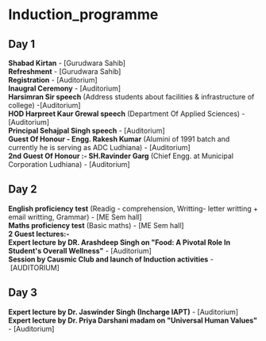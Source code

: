 # Induction_programme
## Day 1

__Shabad Kirtan__ - [Gurudwara Sahib]  
__Refreshment__ - [Gurudwara Sahib]  
__Registration__ - [Auditorium]  
__Inaugral Ceremony__ - [Auditorium]  
__Harsimran Sir speech__ (Address students about facilities & infrastructure of college) -[Auditorium]  
__HOD Harpreet Kaur Grewal speech__ (Department Of Applied Sciences) - [Auditorium]  
__Principal Sehajpal Singh speech__ - [Auditorium]    
__Guest Of Honour - Engg. Rakesh Kumar__ (Alumini of 1991 batch and currently he is serving as ADC Ludhiana) - [Auditorium]  
__2nd Guest Of Honour :- SH.Ravinder Garg__ (Chief Engg. at Municipal Corporation Ludhiana) - [Auditorium]    

## Day 2

__English proficiency test__  (Readig - comprehension, Writting- letter writting + email writting, Grammar) - [ME Sem hall]    
__Maths proficiency test__ (Basic maths) - [ME Sem hall]  
__2 Guest lectures:-__  
__Expert lecture by DR. Arashdeep Singh on "Food: A Pivotal Role In Student's Overall Wellness"__ - [Auditorium]     
__Session by Causmic Club and launch of Induction activities__ - [AUDITORIUM]

## Day 3
__Expert lecture by Dr. Jaswinder Singh (Incharge IAPT)__ - [Auditorium]  
__Expert lecture by Dr. Priya Darshani madam on "Universal Human Values"__ - [Auditorium]   
